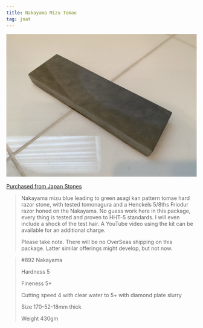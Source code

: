 ```yaml
---
title: Nakayama Mizu Tomae
tag: jnat
---
```

![Nakayama Mizu Tomae](/images/nakayama-001.jpeg)

[Purchased from Japan Stones](https://www.japanstones.com/product-page/892-nakayama-mizu-water-tomae-henckels-friodur-package)

> Nakayama mizu blue leading to green asagi kan pattern tomae hard razor stone, with tested tomonagura and a Henckels 5/8ths Friodur razor honed on the Nakayama. No guess work here in this package, every thing is tested and proven to HHT-5 standards. I will even include a shock of the test hair. A YouTube video using the kit can be available for an additional charge.
> 
> Please take note. There will be no OverSeas shipping on this package. Latter similar offerings might develop, but not now.

> #892 Nakayama
> 
> Hardness 5
> 
> Fineness 5+
> 
> Cutting speed 4 with clear water to 5+ with diamond plate slurry
> 
> Size 170-52-18mm thick
> 
> Weight 430gm
